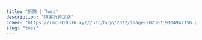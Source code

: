 ```yaml
---
title: "折腾 | Toss"
description: "博客折腾之路"
cover: "https://img.010316.xyz//usr/hugo/2022/image-20230719104942156.png"
slug: "toss"
---
```

